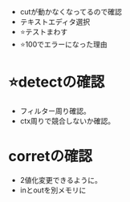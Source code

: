 * cutが動かなくなってるので確認
* テキストエディタ選択
* ⭐️テストまわす
* ⭐️100でエラーになった理由


# ⭐️detectの確認
 * フィルター周り確認。
 * ctx周りで競合しないか確認。
# corretの確認
 * 2値化変更できるように。
 * inとoutを別メモリに

